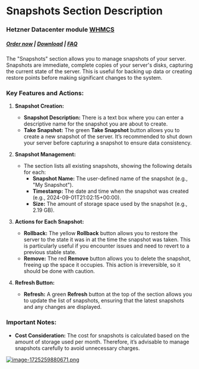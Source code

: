 # Snapshots Section Description

### Hetzner Datacenter module **[WHMCS](https://puqcloud.com/link.php?id=77)**

#####  [Order now](https://puqcloud.com/whmcs-module-hetzner-datacenter.php) | [Download](https://download.puqcloud.com/WHMCS/servers/PUQ_WHMCS-HetznerDatacenter/) | [FAQ](https://faq.puqcloud.com/)

The "Snapshots" section allows you to manage snapshots of your server. Snapshots are immediate, complete copies of your server's disks, capturing the current state of the server. This is useful for backing up data or creating restore points before making significant changes to the system.

### Key Features and Actions:

1. **Snapshot Creation:**
    - **Snapshot Description:** There is a text box where you can enter a descriptive name for the snapshot you are about to create.
    - **Take Snapshot:** The green **Take Snapshot** button allows you to create a new snapshot of the server. It’s recommended to shut down your server before capturing a snapshot to ensure data consistency.

2. **Snapshot Management:**
    - The section lists all existing snapshots, showing the following details for each: 
        - **Snapshot Name:** The user-defined name of the snapshot (e.g., "My Snapshot").
        - **Timestamp:** The date and time when the snapshot was created (e.g., 2024-09-01T21:02:15+00:00).
        - **Size:** The amount of storage space used by the snapshot (e.g., 2.19 GB).

3. **Actions for Each Snapshot:**
    - **Rollback:** The yellow **Rollback** button allows you to restore the server to the state it was in at the time the snapshot was taken. This is particularly useful if you encounter issues and need to revert to a previous stable state.
    - **Remove:** The red **Remove** button allows you to delete the snapshot, freeing up the space it occupies. This action is irreversible, so it should be done with caution.

4. **Refresh Button:**
    - **Refresh:** A green **Refresh** button at the top of the section allows you to update the list of snapshots, ensuring that the latest snapshots and any changes are displayed.

### Important Notes:

- **Cost Consideration:** The cost for snapshots is calculated based on the amount of storage used per month. Therefore, it’s advisable to manage snapshots carefully to avoid unnecessary charges.

[![image-1725259880671.png](https://doc.puq.info/uploads/images/gallery/2024-09/scaled-1680-/image-1725259880671.png)](https://doc.puq.info/uploads/images/gallery/2024-09/image-1725259880671.png)